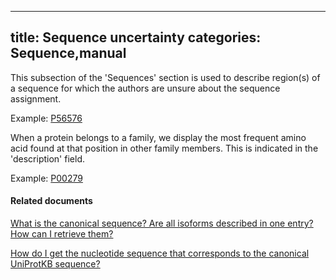
---
title: Sequence uncertainty
categories: Sequence,manual
---

This subsection of the 'Sequences' section is used to describe region(s) of a sequence for which the authors are unsure about the sequence assignment.

Example: [P56576](http://www.uniprot.org/uniprot/P56576#sequences)

When a protein belongs to a family, we display the most frequent amino acid found at that position in other family members. This is indicated in the 'description' field.  
  
Example: [P00279](http://www.uniprot.org/uniprot/P00279#sequences)

#### Related documents

[What is the canonical sequence? Are all isoforms described in one entry? How can I retrieve them?](http://www.uniprot.org/faq/30)

[How do I get the nucleotide sequence that corresponds to the canonical UniProtKB sequence?](http://www.uniprot.org/faq/35)
        